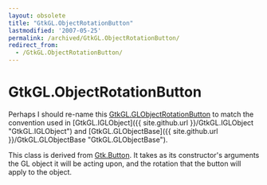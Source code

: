```yaml
---
layout: obsolete
title: "GtkGL.ObjectRotationButton"
lastmodified: '2007-05-25'
permalink: /archived/GtkGL.ObjectRotationButton/
redirect_from:
  - /GtkGL.ObjectRotationButton/
---
```


GtkGL.ObjectRotationButton
==========================

Perhaps I should re-name this [GtkGL.GLObjectRotationButton](/index.php?title=GtkGL.GLObjectRotationButton&action=edit&redlink=1 "GtkGL.GLObjectRotationButton (page does not exist)") to match the convention used in [GtkGL.IGLObject]({{ site.github.url }}/GtkGL.IGLObject "GtkGL.IGLObject") and [GtkGL.GLObjectBase]({{ site.github.url }}/GtkGL.GLObjectBase "GtkGL.GLObjectBase").

This class is derived from [Gtk.Button](/index.php?title=Gtk.Button&action=edit&redlink=1 "Gtk.Button (page does not exist)"). It takes as its constructor's arguments the GL object it will be acting upon, and the rotation that the button will apply to the object.

